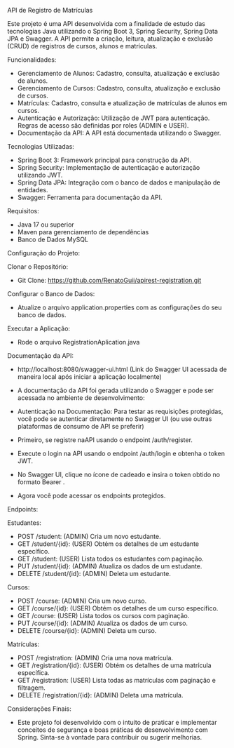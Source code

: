 API de Registro de Matrículas

Este projeto é uma API desenvolvida com a finalidade de estudo das tecnologias Java utilizando o Spring Boot 3, Spring Security, Spring Data JPA e Swagger. A API permite a criação, leitura, atualização e exclusão (CRUD) de registros de cursos, alunos e matrículas.

Funcionalidades:

- Gerenciamento de Alunos: Cadastro, consulta, atualização e exclusão de alunos.
- Gerenciamento de Cursos: Cadastro, consulta, atualização e exclusão de cursos.
- Matrículas: Cadastro, consulta e atualização de matrículas de alunos em cursos.
- Autenticação e Autorização: Utilização de JWT para autenticação. Regras de acesso são definidas por roles (ADMIN e USER).
- Documentação da API: A API está documentada utilizando o Swagger.

Tecnologias Utilizadas:

- Spring Boot 3: Framework principal para construção da API.
- Spring Security: Implementação de autenticação e autorização utilizando JWT.
- Spring Data JPA: Integração com o banco de dados e manipulação de entidades.
- Swagger: Ferramenta para documentação da API.

Requisitos:

- Java 17 ou superior
- Maven para gerenciamento de dependências
- Banco de Dados MySQL 

Configuração do Projeto:

Clonar o Repositório:

- Git Clone: https://github.com/RenatoGuii/apirest-registration.git

Configurar o Banco de Dados:
- Atualize o arquivo application.properties com as configurações do seu banco de dados.

Executar a Aplicação:
- Rode o arquivo RegistrationAplication.java

Documentação da API:
- http://localhost:8080/swagger-ui.html (Link do Swagger UI acessada de maneira local após iniciar a aplicação localmente)
- A documentação da API foi gerada utilizando o Swagger e pode ser acessada no ambiente de desenvolvimento:

- Autenticação na Documentação: Para testar as requisições protegidas, você pode se autenticar diretamente no Swagger UI (ou use outras plataformas de consumo de API se preferir)

- Primeiro, se registre naAPI usando o endpoint /auth/register.
- Execute o login na API usando o endpoint /auth/login e obtenha o token JWT.
- No Swagger UI, clique no ícone de cadeado e insira o token obtido no formato Bearer <seu-token>.
- Agora você pode acessar os endpoints protegidos.

Endpoints:

Estudantes:

- POST /student: (ADMIN) Cria um novo estudante.
- GET /student/{id}: (USER) Obtém os detalhes de um estudante específico.
- GET /student: (USER) Lista todos os estudantes com paginação.
- PUT /student/{id}: (ADMIN) Atualiza os dados de um estudante.
- DELETE /student/{id}: (ADMIN) Deleta um estudante.

Cursos:

- POST /course: (ADMIN) Cria um novo curso.
- GET /course/{id}: (USER) Obtém os detalhes de um curso específico.
- GET /course: (USER) Lista todos os cursos com paginação.
- PUT /course/{id}: (ADMIN) Atualiza os dados de um curso.
- DELETE /course/{id}: (ADMIN) Deleta um curso.

Matrículas:

- POST /registration: (ADMIN) Cria uma nova matrícula.
- GET /registration/{id}: (USER) Obtém os detalhes de uma matrícula específica.
- GET /registration: (USER) Lista todas as matrículas com paginação e filtragem.
- DELETE /registration/{id}: (ADMIN) Deleta uma matrícula.

Considerações Finais:

- Este projeto foi desenvolvido com o intuito de praticar e implementar conceitos de segurança e boas práticas de desenvolvimento com Spring. Sinta-se à vontade para contribuir ou sugerir melhorias.